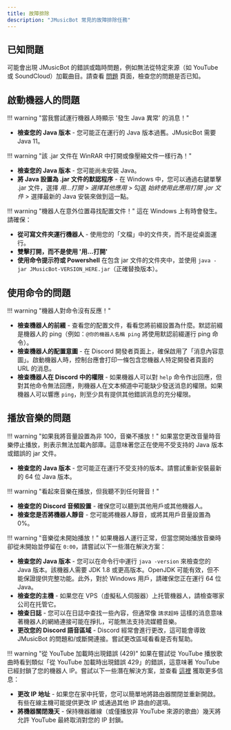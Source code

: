 ```yaml
---
title: 故障排除
description: "JMusicBot 常見的故障排除任務"
---
```


## 已知問題
可能會出現 JMusicBot 的錯誤或臨時問題，例如無法從特定來源（如 YouTube 或 SoundCloud）加載曲目。請查看 [問題](https://github.com/jagrosh/MusicBot/issues) 頁面，檢查您的問題是否已知。

## 啟動機器人的問題
!!! warning "當我嘗試運行機器人時顯示 '發生 Java 異常' 的消息！"
* **檢查您的 Java 版本** - 您可能正在運行的 Java 版本過舊。JMusicBot 需要 Java 11。

!!! warning "該 .jar 文件在 WinRAR 中打開或像壓縮文件一樣行為！"
* **檢查您的 Java 版本** - 您可能尚未安裝 Java。
* **將 Java 設置為 .jar 文件的默認程序** - 在 Windows 中，您可以通過右鍵單擊 .jar 文件，選擇 *用...打開* > *選擇其他應用* > 勾選 *始終使用此應用打開 .jar 文件* > 選擇最新的 Java 安裝來做到這一點。

!!! warning "機器人在意外位置尋找配置文件！"
這在 Windows 上有時會發生。請確保：
* **從可寫文件夾運行機器人** - 使用您的「文檔」中的文件夾，而不是從桌面運行。
* **雙擊打開，而不是使用 '用...打開'**
* **使用命令提示符或 Powershell** 在包含 jar 文件的文件夾中，並使用 `java -jar JMusicBot-VERSION_HERE.jar`（正確替換版本）。

## 使用命令的問題
!!! warning "機器人對命令沒有反應！"
* **檢查機器人的前綴** - 查看您的配置文件，看看您將前綴設置為什麼。默認前綴是機器人的 ping（例如：`@你的機器人名稱 ping` 將使用默認前綴運行 ping 命令）。
* **檢查機器人的配置意圖** - 在 Discord 開發者頁面上，確保啟用了「消息內容意圖」。啟動機器人時，控制台應會打印一條包含您機器人特定開發者頁面的 URL 的消息。
* **檢查機器人在 Discord 中的權限** - 如果機器人可以對 `help` 命令作出回應，但對其他命令無法回應，則機器人在文本頻道中可能缺少發送消息的權限。如果機器人可以響應 `ping`，則至少具有提供其他錯誤消息的充分權限。

## 播放音樂的問題
!!! warning "如果我將音量設置為非 100，音樂不播放！"
如果當您更改音量時音樂停止播放，則表示無法加載內部庫。這意味著您正在使用不受支持的 Java 版本或錯誤的 jar 文件。
* **檢查您的 Java 版本** - 您可能正在運行不受支持的版本。請嘗試重新安裝最新的 64 位 Java 版本。

!!! warning "看起來音樂在播放，但我聽不到任何聲音！"
* **檢查您的 Discord 音頻設置** - 確保您可以聽到其他用戶或其他機器人。
* **檢查您是否將機器人靜音** - 您可能將機器人靜音，或將其用戶音量設置為 0%。

!!! warning "音樂從未開始播放！"
如果機器人運行正常，但當您開始播放音樂時卻從未開始並停留在 `0:00`，請嘗試以下一些潛在解決方案：
* **檢查您的 Java 版本** - 您可以在命令行中運行 `java -version` 來檢查您的 Java 版本。該機器人需要 JDK 1.8 或更高版本。OpenJDK 可能有效，但不能保證提供完整功能。此外，對於 Windows 用戶，請確保您正在運行 64 位 Java。
* **檢查您的主機** - 如果您在 VPS（虛擬私人伺服器）上托管機器人，請檢查哪家公司在托管它。
* **檢查日誌** - 您可以在日誌中查找一些內容，但通常像 `請求超時` 這樣的消息意味著機器人的網絡連接可能在掙扎，可能無法支持流媒體音樂。
* **更改您的 Discord 語音區域** - Discord 經常會進行更改，這可能會導致 JMusicBot 的問題和/或斷開連接。嘗試更改區域看看是否有幫助。

!!! warning "從 YouTube 加載時出現錯誤 (429)"
如果在嘗試從 YouTube 播放歌曲時看到類似「從 YouTube 加載時出現錯誤 429」的錯誤，這意味著 YouTube 已經封鎖了您的機器人 IP。嘗試以下一些潛在解決方案，並查看 [這裡](https://github.com/jagrosh/MusicBot/issues/305) 獲取更多信息：
* **更改 IP 地址** - 如果您在家中托管，您可以簡單地將路由器關閉並重新開啟。有些在線主機可能提供更改 IP 或通過其他 IP 路由的選項。
* **將機器關閉幾天** - 保持機器離線（或僅播放非 YouTube 來源的歌曲）幾天將允許 YouTube 最終取消對您的 IP 封鎖。
